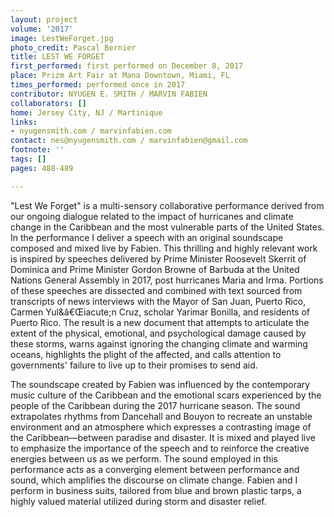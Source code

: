 ```yaml
---
layout: project
volume: '2017'
image: LestWeForget.jpg
photo_credit: Pascal Bernier
title: LEST WE FORGET
first_performed: first performed on December 8, 2017
place: Prizm Art Fair at Mana Downtown, Miami, FL
times_performed: performed once in 2017
contributor: NYUGEN E. SMITH / MARVIN FABIEN
collaborators: []
home: Jersey City, NJ / Martinique
links:
- nyugensmith.com / marvinfabien.com
contact: nes@nyugensmith.com / marvinfabien@gmail.com
footnote: ''
tags: []
pages: 488-489

---
```


"Lest We Forget" is a multi-sensory collaborative performance derived from our ongoing dialogue related to the impact of hurricanes and climate change in the Caribbean and the most vulnerable parts of the United States. In the performance I deliver a speech with an original soundscape composed and mixed live by Fabien. This thrilling and highly relevant work is inspired by speeches delivered by Prime Minister Roosevelt Skerrit of Dominica and Prime Minister Gordon Browne of Barbuda at the United Nations General Assembly in 2017, post hurricanes Maria and Irma. Portions of these speeches are dissected and combined with text sourced from transcripts of news interviews with the Mayor of San Juan, Puerto Rico, Carmen Yul&â€Œiacute;n Cruz, scholar Yarimar Bonilla, and residents of Puerto Rico. The result is a new document that attempts to articulate the extent of the physical, emotional, and psychological damage caused by these storms, warns against ignoring the changing climate and warming oceans, highlights the plight of the affected, and calls attention to governments' failure to live up to their promises to send aid.

The soundscape created by Fabien was influenced by the contemporary music culture of the Caribbean and the emotional scars experienced by the people of the Caribbean during the 2017 hurricane season. The sound extrapolates rhythms from Dancehall and Bouyon to recreate an unstable environment and an atmosphere which expresses a contrasting image of the Caribbean—between paradise and disaster. It is mixed and played live to emphasize the importance of the speech and to reinforce the creative energies between us as we perform. The sound employed in this performance acts as a converging element between performance and sound, which amplifies the discourse on climate change. Fabien and I perform in business suits, tailored from blue and brown plastic tarps, a highly valued material utilized during storm and disaster relief.
